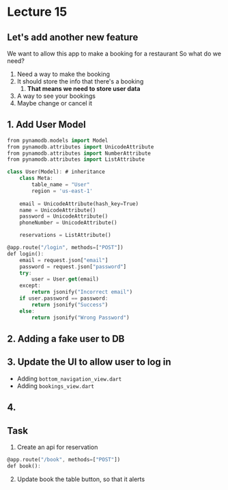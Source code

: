 # Lecture 15

## Let's add another new feature
We want to allow this app to make a booking for a restaurant
So what do we need?
1. Need a way to make the booking
2. It should store the info that there's a booking
   1. **That means we need to store user data**
3. A way to see your bookings
4. Maybe change or cancel it

## 1. Add User Model
```dart
from pynamodb.models import Model
from pynamodb.attributes import UnicodeAttribute
from pynamodb.attributes import NumberAttribute
from pynamodb.attributes import ListAttribute

class User(Model): # inheritance
    class Meta:
        table_name = "User"
        region = 'us-east-1'
    
    email = UnicodeAttribute(hash_key=True)
    name = UnicodeAttribute()
    password = UnicodeAttribute()
    phoneNumber = UnicodeAttribute()

    reservations = ListAttribute()
```

```dart
@app.route("/login", methods=["POST"])
def login():
    email = request.json["email"]
    password = request.json["password"]
    try:
        user = User.get(email)
    except:
        return jsonify("Incorrect email")
    if user.password == password:
        return jsonify("Success")
    else:
        return jsonify("Wrong Password")
```

## 2. Adding a fake user to DB

## 3. Update the UI to allow user to log in
- Adding `bottom_navigation_view.dart`
- Adding `bookings_view.dart`


## 4. 




## Task
1. Create an api for reservation
```dart
@app.route("/book", methods=["POST"])
def book():
```
2. Update book the table button, so that it alerts 